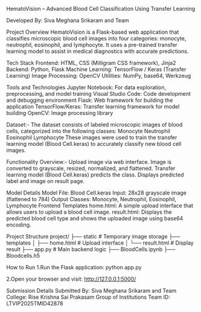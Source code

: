 HematoVision – Advanced Blood Cell Classification Using Transfer Learning

Developed By: Siva Meghana Srikaram and Team

Project Overview
HematoVision is a Flask-based web application that classifies microscopic blood cell images into four categories: monocyte, neutrophil, eosinophil, and lymphocyte. It uses a pre-trained transfer learning model to assist in medical diagnostics with accurate predictions.

Tech Stack
Frontend: HTML, CSS (Milligram CSS framework), Jinja2 Backend: Python, Flask Machine Learning: TensorFlow / Keras (Transfer Learning) Image Processing: OpenCV Utilities: NumPy, base64, Werkzeug

Tools and Technologies
Jupyter Notebook: For data exploration, preprocessing, and model training Visual Studio Code: Code development and debugging environment Flask: Web framework for building the application TensorFlow/Keras: Transfer learning framework for model building OpenCV: Image processing library

Dataset:-
The dataset consists of labeled microscopic images of blood cells, categorized into the following classes: Monocyte Neutrophil Eosinophil Lymphocyte These images were used to train the transfer learning model (Blood Cell.keras) to accurately classify new blood cell images.

Functionality Overview:-
Upload image via web interface. Image is converted to grayscale, resized, normalized, and flattened. Transfer learning model (Blood Cell.keras) predicts the class. Displays predicted label and image on result page.

Model Details
Model File: Blood Cell.keras Input: 28x28 grayscale image (flattened to 784) Output Classes: Monocyte, Neutrophil, Eosinophil, Lymphocyte Frontend Templates
home.html: A simple upload interface that allows users to upload a blood cell image. result.html: Displays the predicted blood cell type and shows the uploaded image using base64 encoding.

Project Structure
project/ ├── static # Temporary image storage ├── templates
│ ├── home.html # Upload interface
│ └── result.html # Display result
├── app.py # Main backend logic ├── BloodCells.ipynb ├── Bloodcells.h5

How to Run
1.Run the Flask application: python app.py

2.Open your browser and visit: http://127.0.0.1:5000/

Submission Details
Submitted By: Siva Meghana Srikaram and Team College: Rise Krishna Sai Prakasam Group of Institutions Team ID: LTVIP2025TMID42878
